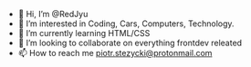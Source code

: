 - 👋 Hi, I’m @RedJyu
- 👀 I’m interested in Coding, Cars, Computers, Technology.
- 🌱 I’m currently learning HTML/CSS
- 💞️ I’m looking to collaborate on everything frontdev releated
- 📫 How to reach me piotr.stezycki@protonmail.com

<!---
RedJyu/RedJyu is a ✨ special ✨ repository because its `README.md` (this file) appears on your GitHub profile.
You can click the Preview link to take a look at your changes.
--->
